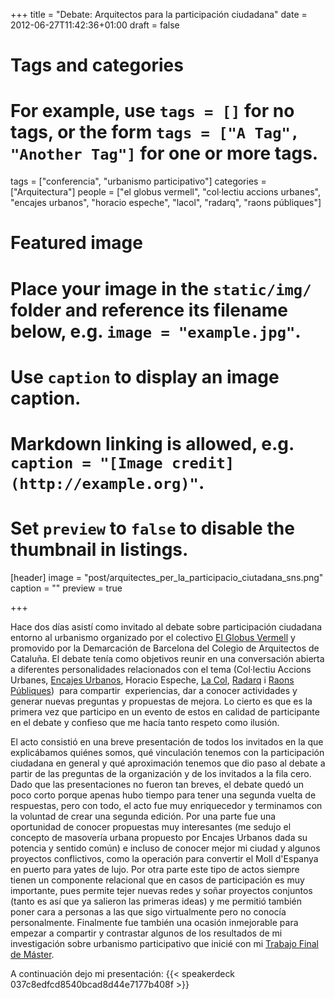 +++
title = "Debate: Arquitectos para la participación ciudadana"
date = 2012-06-27T11:42:36+01:00
draft = false

# Tags and categories
# For example, use `tags = []` for no tags, or the form `tags = ["A Tag", "Another Tag"]` for one or more tags.
tags = ["conferencia", "urbanismo participativo"]
categories = ["Arquitectura"]
people = ["el globus vermell", "col·lectiu accions urbanes", "encajes urbanos", "horacio espeche", "lacol", "radarq", "raons públiques"]

# Featured image
# Place your image in the `static/img/` folder and reference its filename below, e.g. `image = "example.jpg"`.
# Use `caption` to display an image caption.
#   Markdown linking is allowed, e.g. `caption = "[Image credit](http://example.org)"`.
# Set `preview` to `false` to disable the thumbnail in listings.
[header]
image = "post/arquitectes_per_la_participacio_ciutadana_sns.png"
caption = ""
preview = true

+++
<p>Hace dos días asistí como invitado al debate sobre participación ciudadana entorno al urbanismo organizado por el colectivo&nbsp;<a href="http://elglobusvermell.wordpress.com/">El Globus Vermell</a> y promovido por la Demarcación de Barcelona del Colegio de Arquitectos de Cataluña. El debate tenía como objetivos reunir en una conversación abierta a diferentes personalidades relacionados con el tema (Col·lectiu Accions Urbanes, <a href="http://encajesurbanos.wordpress.com/">Encajes Urbanos</a>, Horacio Espeche, <a href="http://www.lacol.org/">La Col</a>, <a href="http://radarq.net">Radarq</a> i <a href="http://www.raonspubliques.org/">Raons Públiques</a>)&nbsp; para compartir&nbsp; experiencias, dar a conocer actividades y generar nuevas preguntas y propuestas de mejora. Lo cierto es que es la primera vez que participo en un evento de estos en calidad de participante en el debate y confieso que me hacía tanto respeto como ilusión.</p><p>El acto consistió en una breve presentación de todos los invitados en la que explicábamos quiénes somos, qué vinculación tenemos con la participación ciudadana en general y qué aproximación tenemos que dio paso al debate a partir de las preguntas de la organización y de los invitados a la fila cero. Dado que las presentaciones no fueron tan breves, el debate quedó un poco corto porque apenas hubo tiempo para tener una segunda vuelta de respuestas, pero con todo, el acto fue muy enriquecedor y terminamos con la voluntad de crear una segunda edición. Por una parte fue una oportunidad de conocer propuestas muy interesantes (me sedujo el concepto de masovería urbana propuesto por Encajes Urbanos dada su potencia y sentido común) e incluso de conocer mejor mi ciudad y algunos proyectos conflictivos, como la operación para convertir el Moll d'Espanya en puerto para yates de lujo. Por otra parte este tipo de actos siempre tienen un componente relacional que en casos de participación es muy importante, pues permite tejer nuevas redes y soñar proyectos conjuntos (tanto es así que ya salieron las primeras ideas) y me permitió también poner cara a personas a las que sigo virtualmente pero no conocía personalmente. Finalmente fue también una ocasión inmejorable para empezar a compartir y contrastar algunos de los resultados de mi investigación sobre urbanismo participativo que inicié con mi <a href="http://carloscamara.es/blog/2012/04/03/trabajo-final-de-master-urbanismo-y-participacion-ciudadana">Trabajo Final de Máster</a>.</p>

A continuación dejo mi presentación:
{{< speakerdeck 037c8edfcd8540bcad8d44e7177b408f >}}
